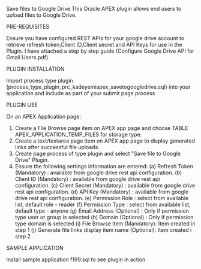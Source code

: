 Save files to Google Drive
This Oracle APEX plugin allows end users to upload files to Google Drive.

PRE-REQUISITES

Ensure you have configured REST APIs for your google drive account to retrieve refresh token,Client ID,Client secret and API Keys for use in the Plugin. 
I have attached a step by step guide (Configure Google Drive API for Gmail Users.pdf).

PLUGIN INSTALLATION

Import process type plugin (process_type_plugin_prc_kadeyemiapex_savetogoogledrive.sql) into your application and include as part of your submit page process

PLUGIN USE

On an APEX Application page: 

1. Create a File Browse page item on APEX app page and choose TABLE APEX_APPLICATION_TEMP_FILES for storage type.
2. Create a text/textarea page item on APEX app page to display generated links after successful file uploads.
3. Create page process of type plugin and select "Save file to Google Drive" Plugin.
4. Ensure the following settings information are entered:
   (a) Refresh Token (Mandatory) : available from google drive rest api configuration.
   (b) Client ID (Mandatory) : available from google drive rest api configuration.
   (c) Client Secret (Mandatory) : available from google drive rest api configuration.
   (d) API Key (Mandatory) : available from google drive rest api configuration.
   (e) Permission Role : select from available list, default role - reader 
   (f) Permission Type : select from available list, default type - anyone
   (g) Email Address (Optional) : Only if permission type user or group is selected
   (h) Domain (Optional) : Only if permission type domain is selected
   (i) File Browse Item (Mandatory): Item created in step 1
   (j) Generate file links display item name (Optional): Item created i step 2


SAMPLE APPLICATION

Install sample application f199.sql to see plugin in action
